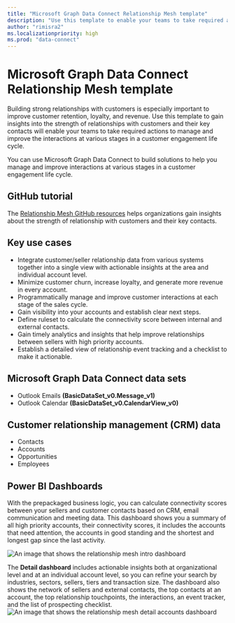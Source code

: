 ```yaml
---
title: "Microsoft Graph Data Connect Relationship Mesh template"
description: "Use this template to enable your teams to take required actions to manage and improve the interactions at various stages in a customer engagement life cycle."
author: "rimisra2"
ms.localizationpriority: high
ms.prod: "data-connect"
---
```


# Microsoft Graph Data Connect Relationship Mesh template

Building strong relationships with customers is especially important to improve customer retention, loyalty, and revenue. Use this template to gain insights into the strength of relationships with customers and their key contacts will enable your teams to take required actions to manage and improve the interactions at various stages in a customer engagement life cycle. 

You can use Microsoft Graph Data Connect to build solutions to help you manage and improve interactions at various stages in a customer engagement life cycle. 

 ## GitHub tutorial

The [Relationship Mesh GitHub resources](https://github.com/microsoft/Relationship-Mesh-Solution-Accelerator-with-MGDC-and-Azure-Synapse-Analytics) helps organizations gain insights about the strength of relationship with customers and their key contacts.

## Key use cases 
- Integrate customer/seller relationship data from various systems together into a single view with actionable insights at the area and individual account level.  
- Minimize customer churn, increase loyalty, and generate more revenue in every account.  
- Programmatically manage and improve customer interactions at each stage of the sales cycle. 
- Gain visibility into your accounts and establish clear next steps. 
- Define ruleset to calculate the connectivity score between internal and external contacts.  
- Gain timely analytics and insights that help improve relationships between sellers with high priority accounts. 
- Establish a detailed view of relationship event tracking and a checklist to make it actionable.  

## Microsoft Graph Data Connect data sets 
- Outlook Emails **(BasicDataSet_v0.Message_v1)** 
- Outlook Calendar **(BasicDataSet_v0.CalendarView_v0)** 


## Customer relationship management (CRM) data 

- Contacts 
- Accounts 
- Opportunities  
- Employees 

 
## Power BI Dashboards 
With the prepackaged business logic, you can calculate connectivity scores between your sellers and customer contacts based on CRM, email communication and meeting data. This dashboard shows you a summary of all high priority accounts, their connectivity scores, it includes the accounts that need attention, the accounts in good standing and the shortest and longest gap since the last activity.

![An image that shows the relationship mesh intro dashboard](images/data-connect-templates-mesh-intro.png)

The **Detail dashboard** includes actionable insights both at organizational level and at an individual account level, so you can refine your search by industries, sectors, sellers, tiers and transaction size. The dashboard also shows the network of sellers and external contacts, the top contacts at an account, the top relationship touchpoints, the interactions, an event tracker, and the list of prospecting checklist. 
![An image that shows the relationship mesh detail accounts dashboard](images/data-connect-templates-mesh-account.png)
